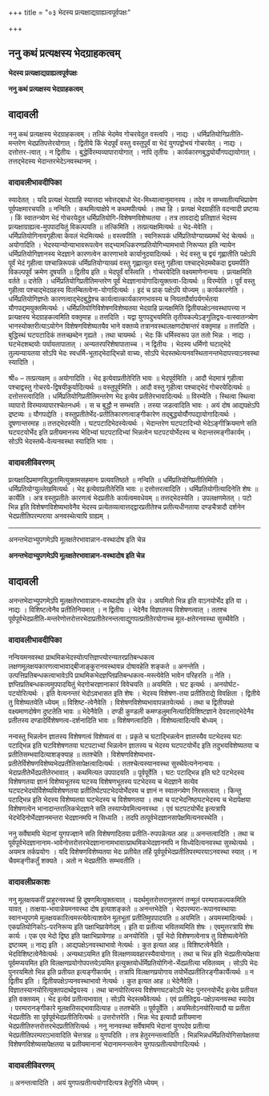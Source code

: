 +++
title = "०३ भेदस्य प्रत्यक्षाद्यग्राह्यत्वपूर्वपक्षः"

+++


## ननु कथं प्रत्यक्षस्य भेदग्राहकत्वम्

**भेदस्य प्रत्यक्षाद्यग्राह्यत्वपूर्वपक्षः**

**ननु कथं प्रत्यक्षस्य भेदग्राहकत्वम्**

## **वादावली**

ननु कथं प्रत्यक्षस्य भेदग्राहकत्वम् । तत्किं भेदमेव गोचरयेदुत वस्त्वपि । नाद्यः । धर्मिप्रतियोगिप्रतीति-मन्तरेण भेदप्रतिपत्तेरयोगात् । द्वितीये किं भेदपूर्वं वस्तु वस्तुपूर्वं वा भेदं युगपद्वोभयं गोचरयेत् । नाद्यः । दत्तोत्तर-त्वात् । न द्वितीयः । बुद्धेर्विरम्यव्यापारायोगात् । नापि तृतीयः । कार्यकारणबुद्ध्योर्यौगपद्यायोगात् । तत्तद्भेदस्य भेदान्तरभेदेऽनवस्थानम् ।

### **वादावलीभावदीपिका**

स्यादेतत् । यदि प्रत्यक्षं भेदग्राहि स्यात्तदा भवेत्तद्बाधो भेद-मिथ्यात्वानुमानस्य । तदेव न सम्भवतीत्यभिप्रायेण पूर्वपक्षमारचयति ॥ नन्विति । कथमित्याक्षेपे न कथमपीत्यर्थः । तथा हि । प्रत्यक्षं भेदग्राहीति वदन्वादी प्रष्टव्यः । किं स्वातन्त्र्येण भेदं गोचरयेदुत धर्मिप्रतियोगि-विशेषणविशेष्यतया । तत्र तावदाद्ये प्रतिज्ञातं भेदस्य प्रत्यक्षाग्राह्यत्व-मुपपादयितुं विकल्पयति ॥ तत्किमिति । तत्प्रत्यक्षमित्यर्थः ॥ भेद-मेवेति । धर्मिप्रतियोगिनावगृहीत्वा केवलं भेदमित्यर्थः ॥ वस्त्वपीति । स्वनिरूपकं धर्मिप्रतियोग्याख्यमर्थं भेदं चेत्यर्थः ॥ अयोगादिति । भेदस्यान्योन्याभावरूपत्वेन सद्भ्यामधिकरणप्रतियोगिभ्यामभावो निरूप्यत इति न्यायेन धर्मिप्रतियोगिज्ञानस्य भेदज्ञाने कारणत्वेन कारणाभावे कार्यानुदयादित्यर्थः । भेदं वस्तु च द्वयं गृह्णातीति पक्षेऽपि पूर्वं भेदं गृहीत्वा पश्चान्निरूपकं धर्मिप्रतियोग्याख्यं वस्तु गृह्णात्युत वस्तु गृहीत्वा पश्चाद्भेदमथैकदा द्वयमपीति विकल्पपूर्वं क्रमेण दूषयति ॥ द्वितीय इति ॥ भेदपूर्वं वस्त्विति । गोचरयेदिति वक्ष्यमाणेनान्वयः । प्रत्यक्षमिति वर्तते ॥ दत्तेति । धर्मिप्रतियोगिप्रतीतिमन्तरेण पूर्वं भेदज्ञानायोगादित्युक्तत्वा-दित्यर्थः ॥ विरम्येति । पूर्वं वस्तु गृहीत्वा पश्चाद्भेदग्रहस्य विलम्बितत्वेना-योगादित्यर्थः । इदं च प्राक् पक्षेऽपि योज्यम् ॥ कार्यकारणेति । धर्मिप्रतियोगिज्ञप्तेः कारणत्वाद्भेदबुद्धेश्च कार्यत्वात्कार्यकारणभावस्य च नियतपौर्वापर्यगर्भतया यौगपद्यमयुक्तमित्यर्थः । धर्मिप्रतियोगिविशेषणविशेष्यतया भेदग्राहि प्रत्यक्षमिति द्वितीयपक्षेऽनवस्थापत्त्या न प्रत्यक्षस्य भेदग्राहकत्वमिति वक्तृमाह ॥ तत्तदिति । यद्वा युगपदुभयमिति तृतीयकल्पेऽङ्गुलिद्वय-वत्स्वातन्त्र्येण भानस्योक्तरीत्याऽयोगेन विशेषणविशेष्यतयैव भाने वक्तव्ये तत्रानवस्थालक्षणदोषान्तरं वक्तृमाह ॥ तत्तदिति । बुद्धिस्थं घटपटादिकं तत्तच्छब्देन गृह्यते । तथा चायमर्थः । भेदः किं धर्मिस्वरूप उत ततो भिन्नः । नाद्यः । घटभेदशब्दयोः पर्यायतापातात् । अन्यतरपरिशेषापाताच्च । न द्वितीयः । भेदस्य धर्मिणो घटाद्भेदे तुल्यन्यायतया सोऽपि भेदः स्वधर्मि-भूताद्भेदाद्भिन्नो वाच्यः, सोऽपि भेदस्तथेत्यनवस्थितानन्तभेदापत्त्याऽनवस्था स्यादिति ।

श्री० – तत्प्रत्यक्षम् ॥ अयोगादिति । भेद इत्येवाप्रतीतेरिति भावः ॥ भेदपूर्वमिति । आदौ भेदमात्रं गृहीत्वा पश्चाद्वस्तु गोचरये-द्विषयीकुर्यादित्यर्थः ॥ वस्तुपूर्वमिति । आदौ वस्तु गृहीत्वा पश्चाद्भेदं गोचरयेदित्यर्थः ॥ दत्तोत्तरत्वादिति । धर्मिप्रतियोगिप्रतीतिमन्तरेण भेद इत्येव प्रतीतेरभावादित्यर्थः ॥ विरम्येति । स्थित्वा स्थित्वा व्यापारो विरम्यव्यापारश्चेतनधर्मः । स च बुद्धौ न सम्भवति । तस्या जडत्वादिति भावः । अयं दोष आद्यपक्षेऽपि द्रष्टव्यः ॥ यौगपद्येति । वस्तुप्रतीतेर्भेद-प्रतीतिकारणत्वाङ्गीकारेण तद्बुद्ध्योर्यौगपद्यायोगादित्यर्थः । दूषणान्तरमाह ॥ तत्तद्भेदस्येति । घटपटादिभेदस्येत्यर्थः । भेदान्तरेण घटपटादिभ्यो भेदेऽङ्गीक्रियमाणे सति घटपटयोर्भेद इति प्रतीयमानस्य भेदिभ्यां घटपटादिभ्यां भिन्नत्वेन घटपटयोर्भेदस्य च भेदान्तरमङ्गीकार्यम् । सोऽपि भेदस्तथै-वेत्यनवस्था स्यादिति भावः ।

### **वादावलीविवरणम्**

प्रत्यक्षादिप्रमाणसिद्धतामित्युक्तमसहमानः प्रत्यवतिष्ठते ॥ नन्विति ॥ धर्मिप्रतियोगिप्रतीतिमिति । धर्मिप्रतियोग्युल्लेखमित्यर्थः । भेद इत्येवाप्रतीतेरिति भावः ॥ दत्तोत्तरत्वादिति । धर्मिप्रतियोगीत्यादिनेति शेषः ॥ कार्येति । अत्र वस्तुप्रतीतेः कारणत्वं भेदप्रतीतेः कार्यत्वमवधेयम् ॥ तत्तद्भेदस्येति । उपलक्षणमेतत् । पटो भिन्न इति विशेषणविशेष्यभावेनैव भेदस्य प्रत्येतव्यत्वात्तद्द्वारप्रतीतेश्च प्रतीत्यधीनताया दण्डचैत्रादौ दर्शनेन भेदप्रतीतिपरम्पराया अनवस्थेत्यापि ग्राह्यम् ।

------------------------------------------------------------------------

अनन्तभेदाभ्युपगमेऽपि मूलक्षतेरभावान्नान-वस्थादोष इति चेन्न

**अनन्तभेदाभ्युपगमेऽपि मूलक्षतेरभावान्नान-वस्थादोष इति चेन्न**

## **वादावली**

अनन्तभेदाभ्युपगमेऽपि मूलक्षतेरभावान्नान-वस्थादोष इति चेन्न । अयमितो भिन्न इति वाऽनयोर्भेद इति वा । नाद्यः । विशिष्टत्वेनैव प्रतीतिनियमात् । न द्वितीयः । भेदेनैव विज्ञातस्य विशेषणत्वात् । ततश्च पूर्वपूर्वभेदप्रतीति-मन्तरेणोत्तरोत्तरभेदाप्रतीतेरनन्तत्वाद्युगपत्प्रतीतेरयोगाच्च मूल-क्षतेरनवस्था सुस्थैवेति ।

### **वादावलीभावदीपिका**

नन्वियमनवस्था प्राथमिकभेदस्योत्पत्तिज्ञप्त्योरन्यतरप्रतिबन्धकत्व लक्षणमूलक्षयकारणत्वाभावाद्बीजाङ्कुरानवस्थावन्न दोषावहेति शङ्कते ॥ अनन्तेति । उत्पत्तिप्रतिबन्धकत्वाभावेऽपि प्राथमिकभेदज्ञप्तिप्रतिबन्धकत्व-मस्त्येवेति भावेन परिहरति ॥ नेति । ज्ञप्तिप्रतिबन्धकत्वमुपपादयितुं भेदगोचरज्ञानाकारं विवेचयति ॥ अयमिति । घट इत्यर्थः । अनयोर्घट-पटयोरित्यर्थः । इति वेत्यनन्तरं भेदोऽवभासत इति शेषः । भेदस्य विशेषण-तया प्रतीतिराद्ये विवक्षिता । द्वितीये तु विशेष्यतयेति ध्येयम् ॥ विशिष्ट-त्वेनैवेति । विशेषणविशेष्यभावापन्नतयेत्यर्थः । तथा च द्वितीयपक्षे वक्ष्यमाणदोषेण दुष्टतेति भावः ॥ भेदेनैवेति । दण्डी कुण्डली कमण्डलुमानित्यादिविशिष्टज्ञाने देवदत्ताद्भेदेनैव प्रतीतस्य दण्डादेर्विशेषणत्व-दर्शनादिति भावः ॥ विशेषणत्वादिति । विशेष्यत्वादित्यपि बोध्यम् ।

नन्वस्तु भिन्नत्वेन ज्ञातस्य विशेषणत्वं विशेष्यत्वं वा । प्रकृते च घटाद्भिन्नत्वेन ज्ञातस्यैव पटभेदस्य घटः पटाद्भिन्न इति घटविशेषणतया घटपटाभ्यां भिन्नत्वेन ज्ञातस्य च भेदस्य घटपटयोर्भेद इति तदुभयविशेष्यतया च प्रतीतिसम्भवादित्याशङ्क्याह ॥ ततश्चेति । विशेषणविशेष्यभाव-प्रतीतेर्विशेषणविशेष्यभेदप्रतीतिसापेक्षत्वादित्यर्थः । ततश्चेत्यस्यानवस्था सुस्थैवेत्यनेनान्वयः । भेदाप्रतीतेर्भेदप्रतीतेरभावात् । कथमित्यत उपपादयति ॥ पूर्वपूर्वेति । घटः पटाद्भिन्न इति घटे पटभेदस्य विशेषणतया ज्ञानं विशेष्यभूतस्य घटस्य विशेषणभूतस्य पटभेदस्य च भेदज्ञाने सत्येव घटपटभेदयोर्विशेष्यविशेषणतया प्रतीतिर्घटपटभेदयोर्भेदस्य च ज्ञानं न स्वातन्त्र्येण निरस्तत्वात् । किन्तु पटाद्भिन्न इति भेदस्य विशेष्यतया घटभेदस्य च विशेषणतया । तथा च पटभेदनिष्ठघटभेदस्य च भेदापेक्षया विशेषणत्वेन भानादान्तरालिकभेदज्ञाने सति तस्याप्येवमित्यनवस्था । एवं घटपटयोर्भेद इत्यत्रापि भेदभेदिनोर्भेदज्ञानमन्तरा भेदज्ञानमपि न सिध्यति । तदपि तत्पूर्वभेदज्ञानसापेक्षमित्यनवस्थेति ।

ननु सर्वेषामपि भेदानां युगपज्ज्ञाने सति विशेषणादितया प्रतीति-रुपपन्नेत्यत आह ॥ अनन्तत्वादिति । तथा च पूर्वपूर्वभेदज्ञानानाम-भावेनोत्तरोत्तरभेदज्ञानानामभावात्प्राथमिकभेदज्ञानमपि न सिध्येदित्यनवस्था सुस्थेत्यर्थः । अयमत्र तर्कप्रयोगः । यदि विशेषणविशेष्यतया भेदः प्रतीयेत तर्हि पूर्वपूर्वभेदप्रतीतिपरम्परयाऽनवस्था स्यात् । न चैवमङ्गीकर्तुं शक्यते । अतो न भेदप्रतीतिः सम्भवतीति ।

### **वादावलीप्रकाशः**

ननु मूलक्षयकरीं प्राहुरनवस्थां हि दूषणमित्युक्तत्वात् । यदर्थमुत्तरोत्तरानुसरणं तन्मूलं परम्पराकल्पकमिति यावत् । तत्क्षया-भावान्नेयमनवस्था दोष इत्याशङ्कते ॥ अनन्तभेदेति । भेदपरम्परा-रूपानवस्थायाः स्वानभ्युपगमे मूलक्षयकारित्वमस्त्येवेत्याशयेन मूलभूतां प्रतीतिमुपपादयति ॥ अयमिति । अयमस्मादित्यर्थः । एकप्रतियोगिकोऽ-परनिरूप्य इति पक्षाभिप्रायेणेदम् । इति वा प्रतीत्या भवितव्यमिति शेषः । एवमुत्तरत्रापि शेषः कार्यः । एक एव भेदो द्विष्ठ इति पक्षाभिप्रायेणाह ॥ अनयोरिति । पूर्वं भेदो विशेषणत्वेनात्र तु विशेष्यत्वेनेति द्रष्टव्यम् ॥ नाद्य इति । आद्यपक्षेऽनवस्थाभावो नेत्यर्थः । कुत इत्यत आह ॥ विशिष्टत्वेनैवेति । भेदविशिष्टत्वेनैवेत्यर्थः । अन्यथाऽयमित इति विलक्षणव्यवहारस्यैवायोगात् । तथा च भिन्न इति भेदप्रतीत्यपेक्षया पूर्वमप्ययमित इति विलक्षणप्रयोगोपपत्तयेऽयमित इत्युक्तयोर्धर्मिप्रतियोगिनो-र्भेदप्रतीत्या भवितव्यम् । सोऽपि भेदः पुनरयमितो भिन्न इति प्रतीयत इत्यङ्गीकार्यम् । तत्रापि विलक्षणप्रयोगाय तयोर्भेदप्रतीतिरङ्गीकार्येत्यर्थः ॥ न द्वितीय इति । द्वितीयपक्षेऽप्यनवस्थाभावो नेत्यर्थः । कुत इत्यत आह ॥ भेदेनैवेति । विज्ञातस्यानयोरित्युक्तपदार्थद्वयस्य । तथा चानयोरित्यस्य विशेषणघटकोऽपि भेदः पुनरनयोर्भेद इत्येव प्रतीयत इति वक्तव्यम् । भेद इत्येवं प्रतीत्यभावात् । सोऽपि भेदस्तथैवेत्यर्थः । एवं प्रतीतिद्वय-पक्षेऽप्यनवस्था स्यादेव । परम्परानङ्गीकारे मूलक्षतिसद्भावादित्याह ॥ ततश्चेति ॥ पूर्वपूर्वेति । अयमितोऽनयोरित्यादौ या प्रतीता भेदप्रतीतिः सा पूर्वपूर्वभेदप्रतीतिरित्यर्थः ॥ उत्तरोत्तरेति । भिन्नः भेद इत्यादौ प्रतीयमाना भेदप्रतीतिरुत्तरोत्तरभेदप्रतीतिरित्यर्थः । ननु नानवस्था सर्वेषामपि भेदानां युगपदेव प्रतीत्या भेदप्रतीतिपरम्पराऽभावादिति चेत्तत्राह ॥ युगपदिति । तत्र हेतुरनन्तत्वादिति । भिन्नभिन्नधर्मिप्रतियोगिसापेक्षतया विशेषणविशेष्यसापेक्षतया च प्रतीयमानानां भेदानामनन्तत्वेन युगपत्प्रतीत्ययोगादित्यर्थः ।

### **वादावलीविवरणम्**

॥ अनन्तत्वादिति । अयं युगपत्प्रतीत्ययोगादित्यत्र हेतुरिति ध्येयम् ।

